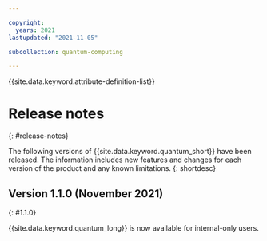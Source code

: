 ```yaml
---

copyright:
  years: 2021
lastupdated: "2021-11-05"

subcollection: quantum-computing

---
```


{{site.data.keyword.attribute-definition-list}}

# Release notes
{: #release-notes}

The following versions of {{site.data.keyword.quantum_short}} have been released. The information includes new features and changes for each version of the product and any known limitations.
{: shortdesc}

## Version 1.1.0 (November 2021)
{: #1.1.0}

{{site.data.keyword.quantum_long}} is now available for internal-only users.
